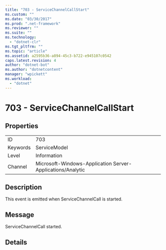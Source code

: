 ```yaml
---
title: "703 - ServiceChannelCallStart"
ms.custom: ""
ms.date: "03/30/2017"
ms.prod: ".net-framework"
ms.reviewer: ""
ms.suite: ""
ms.technology: 
  - "dotnet-clr"
ms.tgt_pltfrm: ""
ms.topic: "article"
ms.assetid: a2595b36-a894-45c3-b722-e945107c0542
caps.latest.revision: 4
author: "dotnet-bot"
ms.author: "dotnetcontent"
manager: "wpickett"
ms.workload: 
  - "dotnet"
---
```

# 703 - ServiceChannelCallStart
## Properties  
  
|||  
|-|-|  
|ID|703|  
|Keywords|ServiceModel|  
|Level|Information|  
|Channel|Microsoft-Windows-Application Server-Applications/Analytic|  
  
## Description  
 This event is emitted when ServiceChannelCall is started.  
  
## Message  
 ServiceChannelCall started.  
  
## Details
